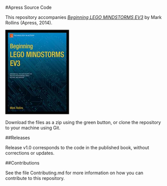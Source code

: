 #Apress Source Code

This repository accompanies [*Beginning LEGO MINDSTORMS EV3*](http://www.apress.com/9781430264361) by Mark Rollins (Apress, 2014).

![Cover image](9781430264361.jpg)

Download the files as a zip using the green button, or clone the repository to your machine using Git.

##Releases

Release v1.0 corresponds to the code in the published book, without corrections or updates.

##Contributions

See the file Contributing.md for more information on how you can contribute to this repository.
